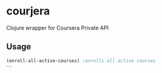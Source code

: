 # courjera
Clojure wrapper for Coursera Private API

## Usage

~~~clj
(enroll-all-active-courses) ;enrolls all active courses
~~
